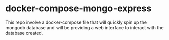 # docker-compose-mongo-express

This repo involve a docker-compose file that will quickly spin up the mongodb database and will be providing a web interface to interact with the database created.
